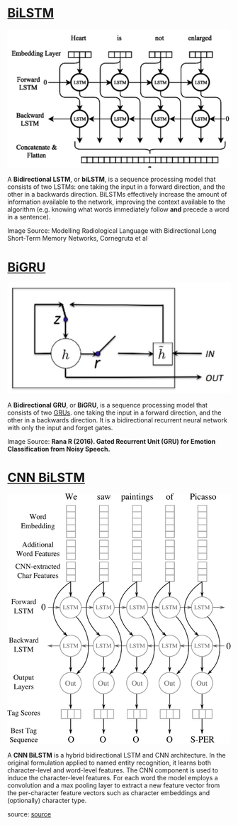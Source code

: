# [BiLSTM](https://paperswithcode.com/method/bilstm)
![](./img/Screen_Shot_2020-05-25_at_8.54.27_PM.png)

A **Bidirectional LSTM**, or **biLSTM**, is a sequence processing model that consists of two LSTMs: one taking the input in a forward direction, and the other in a backwards direction. BiLSTMs effectively increase the amount of information available to the network, improving the context available to the algorithm (e.g. knowing what words immediately follow **and** precede a word in a sentence).

Image Source: Modelling Radiological Language with Bidirectional Long Short-Term Memory Networks, Cornegruta et al

# [BiGRU](https://paperswithcode.com/method/bigru)
![](./img/Screen_Shot_2020-07-01_at_10.32.16_PM_Mte09yT.png)

A **Bidirectional GRU**, or **BiGRU**, is a sequence processing model that consists of two [GRUs](https://paperswithcode.com/method/gru). one taking the input in a forward direction, and the other in a backwards direction. It is a bidirectional recurrent neural network with only the input and forget gates.

Image Source: **Rana R (2016). Gated Recurrent Unit (GRU) for Emotion Classification from Noisy Speech.**

# [CNN BiLSTM](https://paperswithcode.com/method/cnn-bilstm)
![](./img/new_network1.jpg)

A **CNN BiLSTM** is a hybrid bidirectional LSTM and CNN architecture. In the original formulation applied to named entity recognition, it learns both character-level and word-level features. The CNN component is used to induce the character-level features. For each word the model employs a convolution and a max pooling layer to extract a new feature vector from the per-character feature vectors such as character embeddings and (optionally) character type.

source: [source](http://arxiv.org/abs/1511.08308v5)
